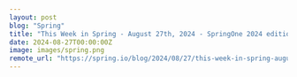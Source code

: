 ```yaml
---
layout: post
blog: "Spring"
title: "This Week in Spring - August 27th, 2024 - SpringOne 2024 edition"
date: 2024-08-27T00:00:00Z
image: images/spring.png
remote_url: "https://spring.io/blog/2024/08/27/this-week-in-spring-august-27th-2024-springone-2024-edition"
---
```

